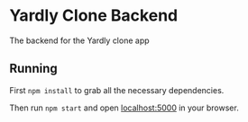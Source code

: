 # Yardly Clone Backend

The backend for the Yardly clone app

## Running

First `npm install` to grab all the necessary dependencies.

Then run `npm start` and open <localhost:5000> in your browser.
